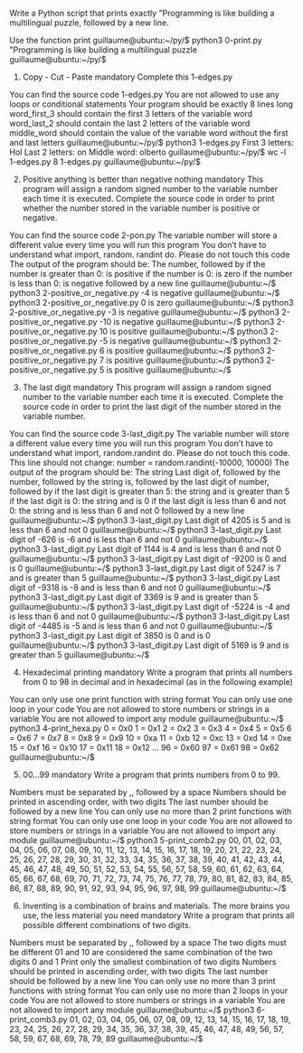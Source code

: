 Write a Python script that prints exactly "Programming is like building a multilingual puzzle, followed by a new line.

Use the function print
guillaume@ubuntu:~/py/$ python3 0-print.py
"Programming is like building a multilingual puzzle
guillaume@ubuntu:~/py/$

1. Copy - Cut - Paste
   mandatory
   Complete this 1-edges.py

You can find the source code 1-edges.py
You are not allowed to use any loops or conditional statements
Your program should be exactly 8 lines long
word_first_3 should contain the first 3 letters of the variable word
word_last_2 should contain the last 2 letters of the variable word
middle_word should contain the value of the variable word without the first and last letters
guillaume@ubuntu:~/py/$ python3 1-edges.py
First 3 letters: Hol
Last 2 letters: on
Middle word: olberto
guillaume@ubuntu:~/py/$ wc -l 1-edges.py
8 1-edges.py
guillaume@ubuntu:~/py/$

2. Positive anything is better than negative nothing
   mandatory
   This program will assign a random signed number to the variable number each time it is executed. Complete the source code in order to print whether the number stored in the variable number is positive or negative.

You can find the source code 2-pon.py
The variable number will store a different value every time you will run this program
You don’t have to understand what import, random. randint do. Please do not touch this code
The output of the program should be:
The number, followed by
if the number is greater than 0: is positive
if the number is 0: is zero
if the number is less than 0: is negative
followed by a new line
guillaume@ubuntu:~/$ python3 2-positive_or_negative.py
-4 is negative
guillaume@ubuntu:~/$ python3 2-positive_or_negative.py
0 is zero
guillaume@ubuntu:~/$ python3 2-positive_or_negative.py
-3 is negative
guillaume@ubuntu:~/$ python3 2-positive_or_negative.py
-10 is negative
guillaume@ubuntu:~/$ python3 2-positive_or_negative.py
10 is positive
guillaume@ubuntu:~/$ python3 2-positive_or_negative.py
-5 is negative
guillaume@ubuntu:~/$ python3 2-positive_or_negative.py
6 is positive
guillaume@ubuntu:~/$ python3 2-positive_or_negative.py
7 is positive
guillaume@ubuntu:~/$ python3 2-positive_or_negative.py
5 is positive
guillaume@ubuntu:~/$

3. The last digit
   mandatory
   This program will assign a random signed number to the variable number each time it is executed. Complete the source code in order to print the last digit of the number stored in the variable number.

You can find the source code 3-last_digit.py
The variable number will store a different value every time you will run this program
You don’t have to understand what import, random.randint do. Please do not touch this code. This line should not change: number = random.randint(-10000, 10000)
The output of the program should be:
The string Last digit of, followed by
the number, followed by
the string is, followed by the last digit of number, followed by
if the last digit is greater than 5: the string and is greater than 5
if the last digit is 0: the string and is 0
if the last digit is less than 6 and not 0: the string and is less than 6 and not 0
followed by a new line
guillaume@ubuntu:~/$ python3 3-last_digit.py
Last digit of 4205 is 5 and is less than 6 and not 0
guillaume@ubuntu:~/$ python3 3-last_digit.py
Last digit of -626 is -6 and is less than 6 and not 0
guillaume@ubuntu:~/$ python3 3-last_digit.py
Last digit of 1144 is 4 and is less than 6 and not 0
guillaume@ubuntu:~/$ python3 3-last_digit.py
Last digit of -9200 is 0 and is 0
guillaume@ubuntu:~/$ python3 3-last_digit.py
Last digit of 5247 is 7 and is greater than 5
guillaume@ubuntu:~/$ python3 3-last_digit.py
Last digit of -9318 is -8 and is less than 6 and not 0
guillaume@ubuntu:~/$ python3 3-last_digit.py
Last digit of 3369 is 9 and is greater than 5
guillaume@ubuntu:~/$ python3 3-last_digit.py
Last digit of -5224 is -4 and is less than 6 and not 0
guillaume@ubuntu:~/$ python3 3-last_digit.py
Last digit of -4485 is -5 and is less than 6 and not 0
guillaume@ubuntu:~/$ python3 3-last_digit.py
Last digit of 3850 is 0 and is 0
guillaume@ubuntu:~/$ python3 3-last_digit.py
Last digit of 5169 is 9 and is greater than 5
guillaume@ubuntu:~/$

4. Hexadecimal printing
   mandatory
   Write a program that prints all numbers from 0 to 98 in decimal and in hexadecimal (as in the following example)

You can only use one print function with string format
You can only use one loop in your code
You are not allowed to store numbers or strings in a variable
You are not allowed to import any module
guillaume@ubuntu:~/$ python3 4-print_hexa.py
0 = 0x0
1 = 0x1
2 = 0x2
3 = 0x3
4 = 0x4
5 = 0x5
6 = 0x6
7 = 0x7
8 = 0x8
9 = 0x9
10 = 0xa
11 = 0xb
12 = 0xc
13 = 0xd
14 = 0xe
15 = 0xf
16 = 0x10
17 = 0x11
18 = 0x12
...
96 = 0x60
97 = 0x61
98 = 0x62
guillaume@ubuntu:~/$

5. 00...99
   mandatory
   Write a program that prints numbers from 0 to 99.

Numbers must be separated by ,, followed by a space
Numbers should be printed in ascending order, with two digits
The last number should be followed by a new line
You can only use no more than 2 print functions with string format
You can only use one loop in your code
You are not allowed to store numbers or strings in a variable
You are not allowed to import any module
guillaume@ubuntu:~/$ python3 5-print_comb2.py
00, 01, 02, 03, 04, 05, 06, 07, 08, 09, 10, 11, 12, 13, 14, 15, 16, 17, 18, 19, 20, 21, 22, 23, 24, 25, 26, 27, 28, 29, 30, 31, 32, 33, 34, 35, 36, 37, 38, 39, 40, 41, 42, 43, 44, 45, 46, 47, 48, 49, 50, 51, 52, 53, 54, 55, 56, 57, 58, 59, 60, 61, 62, 63, 64, 65, 66, 67, 68, 69, 70, 71, 72, 73, 74, 75, 76, 77, 78, 79, 80, 81, 82, 83, 84, 85, 86, 87, 88, 89, 90, 91, 92, 93, 94, 95, 96, 97, 98, 99
guillaume@ubuntu:~/$

6. Inventing is a combination of brains and materials. The more brains you use, the less material you need
   mandatory
   Write a program that prints all possible different combinations of two digits.

Numbers must be separated by ,, followed by a space
The two digits must be different
01 and 10 are considered the same combination of the two digits 0 and 1
Print only the smallest combination of two digits
Numbers should be printed in ascending order, with two digits
The last number should be followed by a new line
You can only use no more than 3 print functions with string format
You can only use no more than 2 loops in your code
You are not allowed to store numbers or strings in a variable
You are not allowed to import any module
guillaume@ubuntu:~/$ python3 6-print_comb3.py
01, 02, 03, 04, 05, 06, 07, 08, 09, 12, 13, 14, 15, 16, 17, 18, 19, 23, 24, 25, 26, 27, 28, 29, 34, 35, 36, 37, 38, 39, 45, 46, 47, 48, 49, 56, 57, 58, 59, 67, 68, 69, 78, 79, 89
guillaume@ubuntu:~/$
